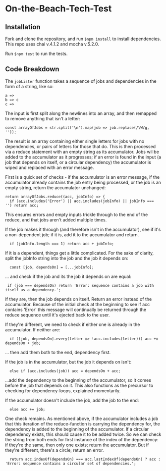 # On-the-Beach-Tech-Test

## Installation

Fork and clone the repository, and run `$npm install` to install dependencies. This repo uses chai v.4.1.2 and mocha v.5.2.0. 

Run `$npm test` to run the tests.

## Code Breakdown

The `jobLister` function takes a sequence of jobs and dependencies in the form of a string, like so: 

```
a =>
b => c
c =>
```

The input is first split along the newlines into an array, and then remapped to remove anything that isn't a letter:

```
const arrayOfJobs = str.split('\n').map(job => job.replace(/\W/g, ''));
```
The result is an array containing either single letters for jobs with no dependencies, or pairs of letters for those that do. This is then processed via a reduce statement with an empty string as its accumulator. Jobs wil be added to the accumulator as it progresses; if an error is found in the input (a job that depends on itself, or a circular dependency) the accumulator is wiped and replaced with an error message.

First is a quick set of checks - if the accumulator is an error message, if the accumulator already contains the job entry being processed, or the job is an empty string, return the accumulator unchanged:
```
return arrayOfJobs.reduce((acc, jobInfo) => {
  if (acc.includes('Error') || acc.includes(jobInfo) || jobInfo === '') return acc; 
```
 This ensures errors and empty inputs trickle through to the end of the reduce, and that jobs aren't added multiple times.

If the job makes it through (and therefore isn't in the accumulator), see if it's a non-dependent job; if it is, add it to the accumulator and return.
```
  if (jobInfo.length === 1) return acc + jobInfo; 
```

If it is a dependent, things get a little complicated. For the sake of clarity, split the jobInfo string into the job and the job it depends on:
```
  const [job, dependsOn] = [...jobInfo];
```

... and check if the job and its the job it depends on are equal:
 ```
  if (job === dependsOn) return 'Error: sequence contains a job with itself as a dependency.';
```
If they are, then the job depends on itself. Return an error instead of the accumulator. Because of the initial check at the beginning to see if acc contains 'Error' this message will continually be returned through the reduce sequence until it's ejected back to the user. 

If they're different, we need to check if either one is already in the accumulator. If neither are:
```
  if ([job, dependsOn].every(letter => !acc.includes(letter))) acc += dependsOn + job;
```
... then add them both to the end, dependency first.

 If the job is in the accumulator, but the job it depends on isn't:
``` 
  else if (acc.includes(job)) acc = dependsOn + acc; 
```
...add the dependency to the beginning of the accumulator, so it comes before the job that depends on it. This also functions as the precursor to checking for dependency-loops, explained momentarily.

 If the accumulator doesn't include the job, add the job to the end: 
```
  else acc += job;
```

One check remains. As mentioned above, if the accumulator includes a job that this iteration of the reduce-function is carrying the dependency for, the dependency is added to the beginning of the accumulator. If a circular dependency exists, this should cause it to be added twice. So we can check the string from both ends for first instance of the index of the dependency: if they're the same, then only one exists; return the accumulator. But if they're different, there's a circle; return an error.
```
  return acc.indexOf(dependsOn) === acc.lastIndexOf(dependsOn) ? acc : 'Error: sequence contains a circular set of dependencies.';
```